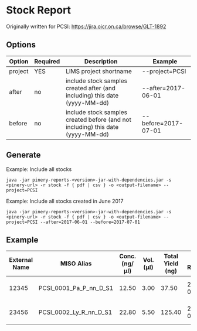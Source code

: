 # Stock Report

Originally written for PCSI: https://jira.oicr.on.ca/browse/GLT-1892

## Options

| Option | Required | Description | Example |
|--------|----------|-------------|---------|
| project | YES | LIMS project shortname | --project=PCSI |
| after | no | include stock samples created after (and including) this date (yyyy-MM-dd) | --after=2017-06-01 |
| before | no | include stock samples created before (and not including) this date (yyyy-MM-dd) | --before=2017-07-01 |

## Generate

Example: Include all stocks

```
java -jar pinery-reports-<version>-jar-with-dependencies.jar -s <pinery-url> -r stock -f { pdf | csv } -o <output-filename> --project=PCSI
```


Example: Include all stocks created in June 2017

```
java -jar pinery-reports-<version>-jar-with-dependencies.jar -s <pinery-url> -r stock -f { pdf | csv } -o <output-filename> --project=PCSI --after=2017-06-01 --before=2017-07-01
```

## Example

| External Name | MISO Alias | Conc. (ng/µl) | Vol. (µl) | Total Yield (ng) | Date Received | Institution |
|---------------|------------|---------------|-----------|------------------|---------------|-------------|
| 12345 | PCSI_0001_Pa_P_nn_D_S1 | 12.50 | 3.00 | 37.50 | 2017-06-03 | University Health Network |
| 23456 | PCSI_0002_Ly_R_nn_D_S1 | 22.80 | 5.50 | 125.40 | 2017-06-05 | University Health Network |
